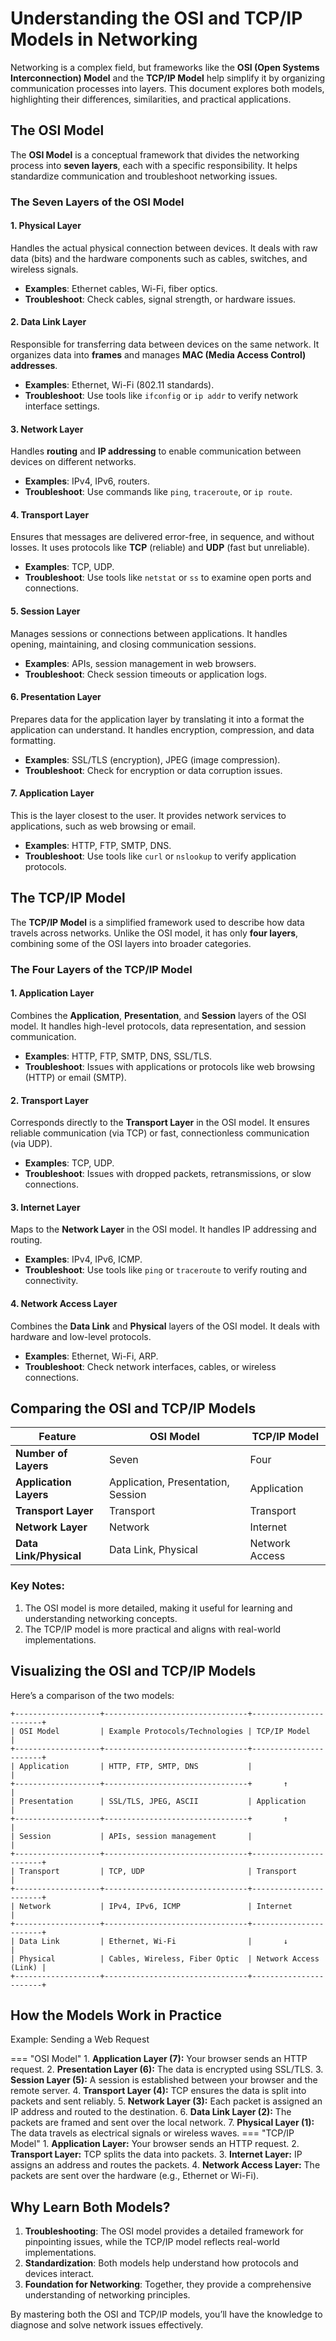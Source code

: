 # Understanding the OSI and TCP/IP Models in Networking

Networking is a complex field, but frameworks like the **OSI (Open Systems Interconnection) Model** and the **TCP/IP Model** help simplify it by organizing communication processes into layers. This document explores both models, highlighting their differences, similarities, and practical applications.

## The OSI Model

The **OSI Model** is a conceptual framework that divides the networking process into **seven layers**, each with a specific responsibility. It helps standardize communication and troubleshoot networking issues.

### The Seven Layers of the OSI Model

#### 1. Physical Layer

Handles the actual physical connection between devices. It deals with raw data (bits) and the hardware components such as cables, switches, and wireless signals.

- **Examples**: Ethernet cables, Wi-Fi, fiber optics.
- **Troubleshoot**: Check cables, signal strength, or hardware issues.

#### 2. Data Link Layer

Responsible for transferring data between devices on the same network. It organizes data into **frames** and manages **MAC (Media Access Control) addresses**.

- **Examples**: Ethernet, Wi-Fi (802.11 standards).
- **Troubleshoot**: Use tools like `ifconfig` or `ip addr` to verify network interface settings.

#### 3. Network Layer

Handles **routing** and **IP addressing** to enable communication between devices on different networks.

- **Examples**: IPv4, IPv6, routers.
- **Troubleshoot**: Use commands like `ping`, `traceroute`, or `ip route`.

#### 4. Transport Layer
Ensures that messages are delivered error-free, in sequence, and without losses. It uses protocols like **TCP** (reliable) and **UDP** (fast but unreliable).

- **Examples**: TCP, UDP.
- **Troubleshoot**: Use tools like `netstat` or `ss` to examine open ports and connections.

#### 5. Session Layer

Manages sessions or connections between applications. It handles opening, maintaining, and closing communication sessions.

- **Examples**: APIs, session management in web browsers.
- **Troubleshoot**: Check session timeouts or application logs.

#### 6. Presentation Layer

Prepares data for the application layer by translating it into a format the application can understand. It handles encryption, compression, and data formatting.

- **Examples**: SSL/TLS (encryption), JPEG (image compression).
- **Troubleshoot**: Check for encryption or data corruption issues.

#### 7. Application Layer

This is the layer closest to the user. It provides network services to applications, such as web browsing or email.

- **Examples**: HTTP, FTP, SMTP, DNS.
- **Troubleshoot**: Use tools like `curl` or `nslookup` to verify application protocols.

## The TCP/IP Model

The **TCP/IP Model** is a simplified framework used to describe how data travels across networks. Unlike the OSI model, it has only **four layers**, combining some of the OSI layers into broader categories.

### The Four Layers of the TCP/IP Model

#### 1. Application Layer

Combines the **Application**, **Presentation**, and **Session** layers of the OSI model. It handles high-level protocols, data representation, and session communication.

- **Examples**: HTTP, FTP, SMTP, DNS, SSL/TLS.
- **Troubleshoot**: Issues with applications or protocols like web browsing (HTTP) or email (SMTP).

#### 2. Transport Layer

Corresponds directly to the **Transport Layer** in the OSI model. It ensures reliable communication (via TCP) or fast, connectionless communication (via UDP).

- **Examples**: TCP, UDP.
- **Troubleshoot**: Issues with dropped packets, retransmissions, or slow connections.

#### 3. Internet Layer

Maps to the **Network Layer** in the OSI model. It handles IP addressing and routing.

- **Examples**: IPv4, IPv6, ICMP.
- **Troubleshoot**: Use tools like `ping` or `traceroute` to verify routing and connectivity.

#### 4. Network Access Layer

Combines the **Data Link** and **Physical** layers of the OSI model. It deals with hardware and low-level protocols.

- **Examples**: Ethernet, Wi-Fi, ARP.
- **Troubleshoot**: Check network interfaces, cables, or wireless connections.

## Comparing the OSI and TCP/IP Models

| **Feature**            | **OSI Model**                        | **TCP/IP Model** |
|------------------------|--------------------------------------|------------------|
| **Number of Layers**   | Seven                                | Four             |
| **Application Layers** | Application, Presentation, Session   | Application      |
| **Transport Layer**    | Transport                            | Transport        |
| **Network Layer**      | Network                              | Internet         |
| **Data Link/Physical** | Data Link, Physical                  | Network Access   |

### Key Notes:

1. The OSI model is more detailed, making it useful for learning and understanding networking concepts.
2. The TCP/IP model is more practical and aligns with real-world implementations.

## Visualizing the OSI and TCP/IP Models

Here’s a comparison of the two models:

```
+-------------------+--------------------------------+-----------------------+
| OSI Model         | Example Protocols/Technologies | TCP/IP Model          |
+-------------------+--------------------------------+-----------------------+
| Application       | HTTP, FTP, SMTP, DNS           |                       |
+-------------------+--------------------------------+       ↑               |
| Presentation      | SSL/TLS, JPEG, ASCII           | Application           |
+-------------------+--------------------------------+       ↑               |
| Session           | APIs, session management       |                       |
+-------------------+--------------------------------+-----------------------+
| Transport         | TCP, UDP                       | Transport             |
+-------------------+--------------------------------+-----------------------+
| Network           | IPv4, IPv6, ICMP               | Internet              |
+-------------------+--------------------------------+-----------------------+
| Data Link         | Ethernet, Wi-Fi                |       ↓               |
| Physical          | Cables, Wireless, Fiber Optic  | Network Access (Link) |
+-------------------+--------------------------------+-----------------------+
```

## How the Models Work in Practice

Example: Sending a Web Request

=== "OSI Model"
    1. **Application Layer (7):** Your browser sends an HTTP request.
    2. **Presentation Layer (6):** The data is encrypted using SSL/TLS.
    3. **Session Layer (5):** A session is established between your browser and the remote server.
    4. **Transport Layer (4):** TCP ensures the data is split into packets and sent reliably.
    5. **Network Layer (3):** Each packet is assigned an IP address and routed to the destination.
    6. **Data Link Layer (2):** The packets are framed and sent over the local network.
    7. **Physical Layer (1):** The data travels as electrical signals or wireless waves.
=== "TCP/IP Model"
    1. **Application Layer:** Your browser sends an HTTP request.
    2. **Transport Layer:** TCP splits the data into packets.
    3. **Internet Layer:** IP assigns an address and routes the packets.
    4. **Network Access Layer:** The packets are sent over the hardware (e.g., Ethernet or Wi-Fi).

## Why Learn Both Models?

1. **Troubleshooting**: The OSI model provides a detailed framework for pinpointing issues, while the TCP/IP model reflects real-world implementations.
2. **Standardization**: Both models help understand how protocols and devices interact.
3. **Foundation for Networking**: Together, they provide a comprehensive understanding of networking principles.

By mastering both the OSI and TCP/IP models, you’ll have the knowledge to diagnose and solve network issues effectively.
